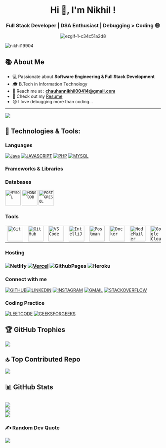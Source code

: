 <h1 align="center">Hi 👏, I'm Nikhil !</h1>

<h3 align="center">Full Stack Developer | DSA Enthusiast | Debugging > Coding 😄</h3>

	
	
<div align="center">
  <img src="https://github.com/user-attachments/assets/7eb5a3b0-e6cd-4e71-b99a-2798ea1217b0" alt="ezgif-1-c34c51a2d8" />
</div>

<p align="left"> 
  <img src="https://komarev.com/ghpvc/?username=Nikhil19904&label=Profile%20views&color=0e75b6&style=flat" alt="nikhil19904" /> 
</p>


<h2 align="left">📚 About Me</h2>

- 💻 Passionate about **Software Engineering & Full Stack Development**
- 🎓 B.Tech in Information Technology
- 📧 Reach me at : **chauhannikhil00414@gmail.com**
- 👦 Check out my [Resume](https://drive.google.com/file/d/1eBFHYSI_0uxiNQnb7yFXB9X61YGBqqGF/view?usp=sharing)
- 😄 I love debugging more than coding...
---
  [![](https://visitcount.itsvg.in/api?id=nikhil19904&icon=0&color=1)](https://visitcount.itsvg.in)
 


<h2 align="left">🌟 Technologies & Tools:</h2>
<h3 align="left">Languages</h3>

[![Java](https://img.shields.io/badge/-JAVA-%23000000?style=for-the-badge&logo=github&logoColor=white)]()
[![JAVASCRIPT](https://img.shields.io/badge/-JAVASCRIPT-%23430098?style=for-the-badge&logo=instagram&logoColor=white)]()
[![PHP](https://img.shields.io/badge/-PHP-%23E34F26?style=for-the-badge&logo=gmail&logoColor=white)]() 
[![MYSQL](https://img.shields.io/badge/-SQL-%23430098?style=for-the-badge&logo=STACKOVERFLOW&logoColor=white)]()
<div/>

</div>
<h3 align="left">Frameworks & Libraries</h3>
<p align="left"> 
<div>
 
</div>
	
<h3 align="left">Databases</h3>
 <td>
	 <code><img width="50" src="https://user-images.githubusercontent.com/25181517/192108372-f71d70ac-7ae6-4c0d-8395-51d8870c2ef0.png" alt="MYSQL" title="MYSQL"/></code></td>
      <td><code><img width="50" src="https://user-images.githubusercontent.com/25181517/192108374-8da61ba1-99ec-41d7-80b8-fb2f7c0a4948.png" alt="MONGODB" title="MONGODB"/></code></td>
      <td><code><img width="50" src="https://user-images.githubusercontent.com/25181517/192108891-d86b6220-e232-423a-bf5f-90903e6887c3.png" alt="POSTGRESQL" title="POSTGRESQL"/></code></td>
</td>

<h3 align="left">Tools</h3>
<div>
  <table>
    <tr>
      <td><code><img width="50" src="https://user-images.githubusercontent.com/25181517/192108372-f71d70ac-7ae6-4c0d-8395-51d8870c2ef0.png" alt="Git" title="Git"/></code></td>
      <td><code><img width="50" src="https://user-images.githubusercontent.com/25181517/192108374-8da61ba1-99ec-41d7-80b8-fb2f7c0a4948.png" alt="GitHub" title="GitHub"/></code></td>
      <td><code><img width="50" src="https://user-images.githubusercontent.com/25181517/192108891-d86b6220-e232-423a-bf5f-90903e6887c3.png" alt="VS Code" title="VS Code"/></code></td>
      <td><code><img width="50" src="https://user-images.githubusercontent.com/25181517/192108890-200809d1-439c-4e23-90d3-b090cf9a4eea.png" alt="IntelliJ" title="IntelliJ"/></code></td>
      <td><code><img width="50" src="https://user-images.githubusercontent.com/25181517/190887576-6653f877-8439-4521-82f2-23950fc4d7ed.png" alt="Postman" title="Postman"/></code></td>
      <td><code><img width="50" src="https://user-images.githubusercontent.com/25181517/192107995-17e7f2f7-755b-4f41-8e27-32fc1d8ff640.png" alt="Docker" title="Docker"/></code></td>
      <td><code><img width="50" src="https://user-images.githubusercontent.com/25181517/233377646-7ed8c90b-6e07-44e5-842b-5d73f59297b6.png" alt="NodeMailer" title="NodeMailer"/></code></td>
      <td><code><img width="50" src="https://user-images.githubusercontent.com/25181517/182446134-4f26a2aa-2235-4ae7-a938-d728f3bfa3c0.png" alt="Google Cloud" title="Google Cloud"/></code></td>
    </tr>
  </table>
</div>


<h3 align="left">Hosting<h3>

 ![Netlify](https://img.shields.io/badge/netlify-%2300599C.svg?style=for-the-badge&logo=netlify&logoColor=#00C7B7) [![Vercel](https://img.shields.io/badge/vercel-%FFFF00.svg?style=for-the-badge&logo=vercel&logoColor=white)](https://vercel.com/nikhils-projects-a8eb8212) ![GithubPages](https://img.shields.io/badge/github%20pages-D3D3D3?style=for-the-badge&logo=github&logoColor=white) ![Heroku](https://img.shields.io/badge/heroku-%232B90D9.svg?style=for-the-badge&logo=heroku&logoColor=white)

<h3 align ="left">Connect with me</h3>

 [![GITHUB](https://img.shields.io/badge/-GITHUB-%23000000?style=for-the-badge&logo=github&logoColor=white)](https://github.com/Nikhil19904)[![LINKEDIN](https://img.shields.io/badge/-LINKEDIN-F08080?style=for-the-badge&logo=linkedin&logoColor=white)](https://www.linkedin.com/in/nikhil19904/)
 [![INSTAGRAM](https://img.shields.io/badge/-INSTAGRAM-%23430098?style=for-the-badge&logo=instagram&logoColor=white)](https://www.instagram.com/nikhil_suryavanshi20/) [![GMAIL](https://img.shields.io/badge/-GMAIL-%23E34F26?style=for-the-badge&logo=gmail&logoColor=white)](https://@chauhannikhil00414@gmail.com) 
  [![STACKOVERFLOW](https://img.shields.io/badge/-STACKOVERFLOW-%23430098?style=for-the-badge&logo=STACKOVERFLOW&logoColor=white)](https://stackoverflow.com/users/31368451/nikhil)

<h3 align="left">Coding Practice</h3>

 [![LEETCODE](https://img.shields.io/badge/LEETCODE-00FFFF?style=for-the-badge&logo=leetcode&logoColor=white)](https://leetcode.com/u/Nikhil_19904/) [![GEEKSFORGEEKS](https://img.shields.io/badge/GEEKSFORGEEKS-00FF00.svg?style=for-the-badge&logo=geeksforgeeks&logoColor=white)](https://www.geeksforgeeks.org/user/nc429529/)

 
<h2 align="left">🏆 GitHub Trophies</h2>

![](https://github-profile-trophy.vercel.app/?username=nikhil19904&theme=radical&no-frame=false&no-bg=false&margin-w=4)

<h2 align="left"> 🔝 Top Contributed Repo</h2>

![](https://github-contributor-stats.vercel.app/api?username=nikhil19904&limit=5&theme=radical&combine_all_yearly_contributions=true)

<h2 align="left">📊 GitHub Stats</h2>

![](https://github-readme-stats.vercel.app/api?username=nikhil19904&theme=dark&hide_border=false&include_all_commits=false&count_private=false)<br/>
![](https://nirzak-streak-stats.vercel.app/?user=Nikhil19904&theme=dark&hide_border=false)<br/>
![](https://github-readme-stats.vercel.app/api/top-langs/?username=nikhil19904&theme=dark&hide_border=false&include_all_commits=false&count_private=false&layout=compact)
---

### ✍️ Random Dev Quote
![](https://quotes-github-readme.vercel.app/api?type=horizontal&theme=radical)
